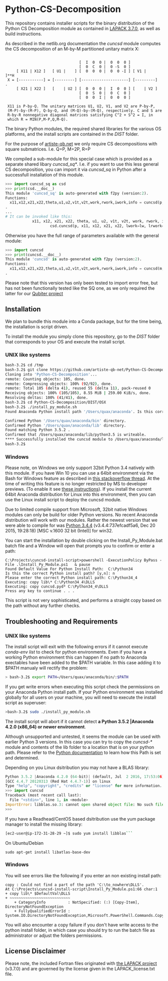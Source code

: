 # Python-CS-Decomposition
This repository contains installer scripts for the binary distribution of the Python CS Decomposition module as contained in [LAPACK 3.7.0](http://www.netlib.org/lapack/explore-html/d3/db9/group__complex_o_t_h_e_rcomputational_ga55ab9c7b1a2bce552037cf519201e950.html#ga55ab9c7b1a2bce552037cf519201e950), as well as build instructions.

As described in the netlib.org documentation the _cuncsd_ module computes the CS decomposition of an M-by-M partitioned unitary matrix X:
```

                                 [  I  0  0 |  0  0  0 ]
                                 [  0  C  0 |  0 -S  0 ]
     [ X11 | X12 ]   [ U1 |    ] [  0  0  0 |  0  0 -I ] [ V1 |    ]**H
 X = [-----------] = [---------] [---------------------] [---------]   .
     [ X21 | X22 ]   [    | U2 ] [  0  0  0 |  I  0  0 ] [    | V2 ]
                                 [  0  S  0 |  0  C  0 ]
                                 [  0  0  I |  0  0  0 ]

 X11 is P-by-Q. The unitary matrices U1, U2, V1, and V2 are P-by-P,
 (M-P)-by-(M-P), Q-by-Q, and (M-Q)-by-(M-Q), respectively. C and S are
 R-by-R nonnegative diagonal matrices satisfying C^2 + S^2 = I, in
 which R = MIN(P,M-P,Q,M-Q).
```
The binary Python modules, the required shared libraries for the various OS platforms, and the install scripts are contained in the _DIST_ folder.

For the purpose of [artiste-qb.net](http://artiste-qb.net) we only require CS decompositions with square submatrices. I.e. Q=P, M=2P, R=P

We compiled a sub-module for this special case which is provided as a separate shared libary _cuncsd_sq*_.  I.e. if you want to use this less general CS decomposition, you can import it via _cuncsd_sq_ in Python after a successfull installation of this module. 
```python
>>> import cuncsd_sq as csd
>>> print(csd.__doc__)
This module 'cuncsd_sq' is auto-generated with f2py (version:2).
Functions:
  x11,x12,x21,x22,theta,u1,u2,v1t,v2t,work,rwork,iwork,info = cuncsd(p,x11,x12,x21,x22,lwork,lrwork,jobu1='Y',jobu2='Y',jobv1t='Y',jobv2t='Y',trans='T',signs='O',credit=0)
.
...
# It can be invoked like this:
            x11, x12, x21, x22, theta, u1, u2, v1t, v2t, work, rwork, iwork, info =\
                    csd.cuncsd(p, x11, x12, x21, x22, lwork=lw, lrwork=lrw, trans='F', credit=1)
```
Otherwise you have the full range of parameters available with the general module: 
```python
>>> import cuncsd
>>> print(cuncsd.__doc__)
This module 'cuncsd' is auto-generated with f2py (version:2).
Functions:
  x11,x12,x21,x22,theta,u1,u2,v1t,v2t,work,rwork,iwork,info = cuncsd(m,p,q,x11,ldx11,x12,ldx12,x21,ldx21,x22,ldx22,ldu1,ldu2,ldv1t,ldv2t,lwork,lrwork,jobu1='Y',jobu2='Y',jobv1t='Y',jobv2t='Y',trans='T',signs='O',credit=0)
.
```
Please note that this version has only been tested to import error free, but has not been functionally tested like the SQ one, as we only required the latter for our [Qubiter project](https://github.com/artiste-qb-net/qubiter)

## Installation
We plan to bundle this module into a Conda package, but for the time being, the installation is script driven.

To install the module you simply clone this repository, go to the _DIST_ folder that corresponds to your OS and execute the install script.

### UNIX like systems

```bash
bash-3.2$ cd /tmp
bash-3.2$ git clone https://github.com/artiste-qb-net/Python-CS-Decomposition.git
Cloning into 'Python-CS-Decomposition'...
remote: Counting objects: 105, done.
remote: Compressing objects: 100% (92/92), done.
remote: Total 105 (delta 41), reused 55 (delta 11), pack-reused 0
Receiving objects: 100% (105/105), 8.55 MiB | 259.00 KiB/s, done.
Resolving deltas: 100% (41/41), done.
bash-3.2$ cd Python-CS-Decomposition/DIST/OSX
bash-3.2$ ./install_py_module.sh 
Found Anaconda Python install path '/Users/quax/anaconda'. Is this correct? [Y|n]

Confirmed Python '/Users/quax/anaconda/bin' directory.
Confirmed Python '/Users/quax/anaconda/lib' directory.
Found matching Python 3.5.2 .
Confirmed that /Users/quax/anaconda/lib/python3.5 is writeable.
**** Successfully installed the cuncsd module to /Users/quax/anaconda/lib/python3.5 ****
bash-3.2$ 
```
### Windows

Please note, on Windows we only support 32bit Python 3.4 natively with this module.  If you have Win 10 you can use a 64bit environment via the Bash for Windows feature as described in [this stackoverflow thread](https://goo.gl/LKSNmd). At the time of writing this feature is no longer restricted by MS to developer previews. (To enable it see [these instructions](https://goo.gl/a1b7vK)). If you install the current 64bit Anaconda distribution for Linux into this environment, then you can use the Linux install script to deploy the cuncsd module.

Due to limited compile support from Microsoft, 32bit native Windows modules can only be build for older Python versions. No recent Anaconda distribution will work with our modules.  Rather the newest version that we were able to compile for was [Python 3.4.4](https://www.python.org/ftp/python/3.4.4/python-3.4.4.msi) (v3.4.4:737efcadf5a6, Dec 20 2015, 19:28:18) [MSC v.1600 32 bit (Intel)] for win32.

You can start the installation by double clicking on the Install_Py_Module.bat batch file and a Window will open that prompts you to confirm or enter a path:
```
C:\Projects\cuncsd-install-script>powershell -ExecutionPolicy ByPass -File .\Install_Py_Module.ps1   & pause
Found Default Value For Python Install Path:  C:\Python34
Is this the correct Python install path? [y,n]: n
Please enter the correct Python install path: C:\Python34_4
Executing: copy lib\* C:\Python34_4\DLLS
Executing: copy cuncsd.pyd* C:\Python34_4\DLLS
Press any key to continue . . .
```
This script is not very sophisticated, and performs a straight copy based on the path without any further checks.

## Troubleshooting and Requirements

### UNIX like systems

The install script will exit with the following errors if it cannot execute *conda-env list* to check for python environments. Even if you have a working Python environment this can happen if no path to Anaconda exectables have been added to the $PATH variable. In this case adding it to $PATH manualy will rectify the problem:

```bash
> bash-3.2$ export PATH=/Users/quax/anaconda/bin/:$PATH 
```
If you get write errors when executing this script check the permissions on your Anaconda Python install path. If your Python environment was installed globally for all users on your machine, you will need to execute the install script as superuser:
```bash
>bash-3.2$ sudo ./install_py_module.sh 
```
The install script will abort if it cannot detect __a Python 3.5.2 |Anaconda 4.2.0 (x86_64) or newer environment__.

Although unsupported and untested, it seems the module can be used with earlier Python 3 versions.  In this case you can try to copy the _cuncsd-*_ module and contents of the lib folder to a location that is on your python path. Please refer to the [Python documentation](https://docs.python.org/3/library/sys.html#sys.path) to learn how this Path is set and determined.

Depending on you Linux dsitribution you may not have a BLAS library:

```python
Python 3.5.2 |Anaconda 4.2.0 (64-bit)| (default, Jul  2 2016, 17:53:06) 
[GCC 4.4.7 20120313 (Red Hat 4.4.7-1)] on linux
Type "help", "copyright", "credits" or "license" for more information.
>>> import cuncsd
Traceback (most recent call last):
  File "<stdin>", line 1, in <module>
ImportError: libblas.so.3: cannot open shared object file: No such file or directory
>>> 
```
If you have a Readhead/CentOS based dsitribution use the yum package manager to install the missing library: 

```bash
[ec2-user@ip-172-31-28-29 ~]$ sudo yum install libblas```
```
On Ubuntu/Debian 
```
sudo apt-get install libatlas-base-dev
```

### Windows

You will see errors like the following if you enter an non existing install path:
```
copy : Could not find a part of the path 'C:\to_nowhere\DLLS'.
At C:\Projects\cuncsd-install-script\Install_Py_Module.ps1:66 char:1
+ copy lib\* $DefaultVal\DLLS
+ ~~~~~~~~~~~~~~~~~~~~~~~~~~~
    + CategoryInfo          : NotSpecified: (:) [Copy-Item], DirectoryNotFoundException
    + FullyQualifiedErrorId : System.IO.DirectoryNotFoundException,Microsoft.PowerShell.Commands.CopyItemCommand
```
You will also encounter a copy failure if you don't have write access to the python install folder, in which case you should try to run the batch file as administrator or adjust the folders permissions.

## License Disclaimer

Please note, the included Fortran files originated with [the LAPACK project](http://www.netlib.org/lapack/) (v3.7.0) and are governed by the license given in the LAPACK_license.txt file.
